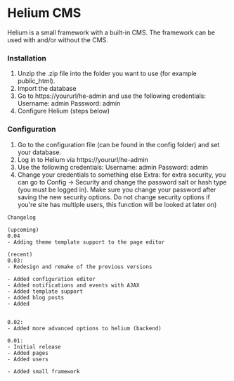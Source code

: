 # Helium CMS
Helium is a small framework with a built-in CMS. The framework can be used with and/or without the CMS.

### Installation
1. Unzip the .zip file into the folder you want to use (for example public_html).
2. Import the database
3. Go to https://yoururl/he-admin and use the following credentials:
   Username: admin
   Password: admin
4. Configure Helium (steps below)

### Configuration
1. Go to the configuration file (can be found in the config folder) and set your database.
2. Log in to Helium via https://yoururl/he-admin
3. Use the following credentials:
   Username: admin
   Password: admin
4. Change your credentials to something else
   Extra: for extra security, you can go to Config -> Security and change the password salt or hash type (you must be logged in). Make sure you change your password after saving the new security options. Do not change security options if you're site has multiple users, this function will be looked at later on)

```
Changelog

(upcoming)
0.04
- Adding theme template support to the page editor

(recent)
0.03:
- Redesign and remake of the previous versions

- Added configuration editor
- Added notifications and events with AJAX
- Added template support
- Added blog posts
- Added 


0.02:
- Added more advanced options to helium (backend)

0.01:
- Initial release
- Added pages
- Added users

- Added small framework

```
